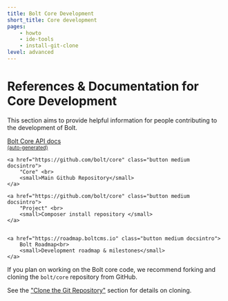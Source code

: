 ```yaml
---
title: Bolt Core Development
short_title: Core development
pages:
    - howto
    - ide-tools
    - install-git-clone
level: advanced
---
```

References & Documentation for Core Development
===============================================

This section aims to provide helpful information for people contributing to the
development of Bolt.

<div class="docsintro">
    <a href="https://docs.bolt.cm/api/bolt/bolt/3.x/" class="button medium docsintro">
        Bolt Core API docs<br>
        <small>(auto-generated)</small>
    </a>


    <a href="https://github.com/bolt/core" class="button medium docsintro">
        "Core" <br>
        <small>Main Github Repository</small>
    </a>

    <a href="https://github.com/bolt/core" class="button medium docsintro">
        "Project" <br>
        <small>Composer install repository </small>
    </a>


    <a href="https://roadmap.boltcms.io" class="button medium docsintro">
        Bolt Roadmap<br>
        <small>Development roadmap & milestones</small>
    </a>
</div>

If you plan on working on the Bolt core code, we recommend forking and cloning
the `bolt/core` repository from GitHub.

See the ["Clone the Git Repository"][clone] section for details on cloning.

[clone]: core-development/install-git-clone
